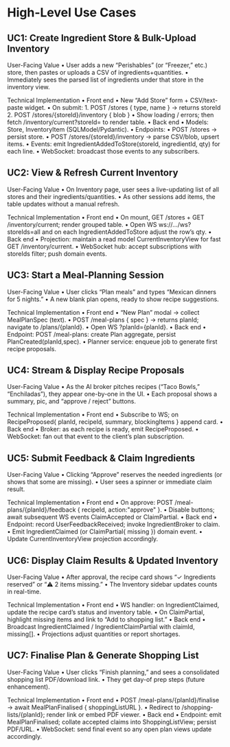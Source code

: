 # High-Level Use Cases

## UC1: Create Ingredient Store & Bulk-Upload Inventory

User-Facing Value
	•	User adds a new “Perishables” (or “Freezer,” etc.) store, then pastes or uploads a CSV of ingredients+quantities.
	•	Immediately sees the parsed list of ingredients under that store in the inventory view.

Technical Implementation
	•	Front end
	•	New “Add Store” form + CSV/text-paste widget.
	•	On submit:
		1.	POST /stores { type, name } → returns storeId
		2.	POST /stores/{storeId}/inventory { blob }
	•	Show loading / errors; then fetch /inventory/current?storeId= to render table.
	•	Back end
	•	Models: Store, InventoryItem (SQLModel/Pydantic).
	•	Endpoints:
	•	POST /stores → persist store.
	•	POST /stores/{storeId}/inventory → parse CSV/blob, upsert items.
	•	Events: emit IngredientAddedToStore(storeId, ingredientId, qty) for each line.
	•	WebSocket: broadcast those events to any subscribers.

## UC2: View & Refresh Current Inventory

User-Facing Value
	•	On Inventory page, user sees a live-updating list of all stores and their ingredients/quantities.
	•	As other sessions add items, the table updates without a manual refresh.

Technical Implementation
	•	Front end
	•	On mount, GET /stores + GET /inventory/current; render grouped table.
	•	Open WS ws://…/ws?storeIds=all and on each IngredientAddedToStore adjust the row’s qty.
	•	Back end
	•	Projection: maintain a read model CurrentInventoryView for fast GET /inventory/current.
	•	WebSocket hub: accept subscriptions with storeIds filter; push domain events.

## UC3: Start a Meal-Planning Session

User-Facing Value
	•	User clicks “Plan meals” and types “Mexican dinners for 5 nights.”
	•	A new blank plan opens, ready to show recipe suggestions.

Technical Implementation
	•	Front end
	•	“New Plan” modal → collect MealPlanSpec (text).
	•	POST /meal-plans { spec } → returns planId; navigate to /plans/{planId}.
	•	Open WS ?planId={planId}.
	•	Back end
	•	Endpoint: POST /meal-plans: create Plan aggregate, persist PlanCreated(planId,spec).
	•	Planner service: enqueue job to generate first recipe proposals.

## UC4: Stream & Display Recipe Proposals

User-Facing Value
	•	As the AI broker pitches recipes (“Taco Bowls,” “Enchiladas”), they appear one-by-one in the UI.
	•	Each proposal shows a summary, pic, and “approve / reject” buttons.

Technical Implementation
	•	Front end
	•	Subscribe to WS; on RecipeProposed{ planId, recipeId, summary, blockingItems } append card.
	•	Back end
	•	Broker: as each recipe is ready, emit RecipeProposed.
	•	WebSocket: fan out that event to the client’s plan subscription.

## UC5: Submit Feedback & Claim Ingredients

User-Facing Value
	•	Clicking “Approve” reserves the needed ingredients (or shows that some are missing).
	•	User sees a spinner or immediate claim result.

Technical Implementation
	•	Front end
	•	On approve: POST /meal-plans/{planId}/feedback { recipeId, action:"approve" }.
	•	Disable buttons; await subsequent WS events ClaimAccepted or ClaimPartial.
	•	Back end
	•	Endpoint: record UserFeedbackReceived; invoke IngredientBroker to claim.
	•	Emit IngredientClaimed (or ClaimPartial{ missing }) domain event.
	•	Update CurrentInventoryView projection accordingly.

## UC6: Display Claim Results & Updated Inventory

User-Facing Value
	•	After approval, the recipe card shows “✓ Ingredients reserved” or “⚠️ 2 items missing.”
	•	The Inventory sidebar updates counts in real-time.

Technical Implementation
	•	Front end
	•	WS handler: on IngredientClaimed, update the recipe card’s status and inventory table.
	•	On ClaimPartial, highlight missing items and link to “Add to shopping list.”
	•	Back end
	•	Broadcast IngredientClaimed / IngredientClaimPartial with claimId, missing[].
	•	Projections adjust quantities or report shortages.

## UC7: Finalise Plan & Generate Shopping List

User-Facing Value
	•	User clicks “Finish planning,” and sees a consolidated shopping list PDF/download link.
	•	They get day-of prep steps (future enhancement).

Technical Implementation
	•	Front end
	•	POST /meal-plans/{planId}/finalise → await MealPlanFinalised { shoppingListURL }.
	•	Redirect to /shopping-lists/{planId}; render link or embed PDF viewer.
	•	Back end
	•	Endpoint: emit MealPlanFinalised; collate accepted claims into ShoppingListView; persist PDF/URL.
	•	WebSocket: send final event so any open plan views update accordingly.
